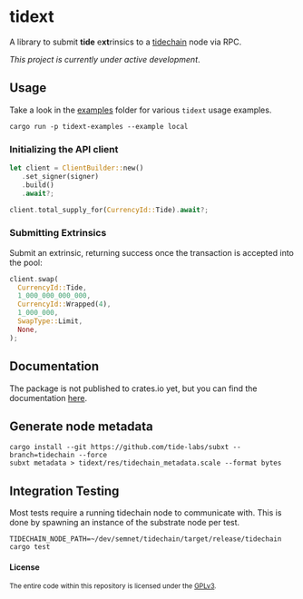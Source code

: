 # tidext

A library to submit **tide** e**xt**rinsics to a [tidechain](https://github.com/tide-labs/tidechain) node via RPC.

_This project is currently under active development_.

## Usage

Take a look in the [examples](./examples/examples) folder for various `tidext` usage examples.

```
cargo run -p tidext-examples --example local
```

### Initializing the API client

```rust
let client = ClientBuilder::new()
   .set_signer(signer)
   .build()
   .await?;

client.total_supply_for(CurrencyId::Tide).await?;
```

### Submitting Extrinsics

Submit an extrinsic, returning success once the transaction is accepted into the pool:

```rust
client.swap(
  CurrencyId::Tide,
  1_000_000_000_000,
  CurrencyId::Wrapped(4),
  1_000_000,
  SwapType::Limit,
  None,
);
```

## Documentation

The package is not published to crates.io yet, but you can find the documentation [here](https://tide-labs.github.io/tidext/).

## Generate node metadata

```
cargo install --git https://github.com/tide-labs/subxt --branch=tidechain --force
subxt metadata > tidext/res/tidechain_metadata.scale --format bytes
```

## Integration Testing

Most tests require a running tidechain node to communicate with. This is done by spawning an instance of the
substrate node per test.

```
TIDECHAIN_NODE_PATH=~/dev/semnet/tidechain/target/release/tidechain cargo test
```

#### License

<sup>
The entire code within this repository is licensed under the <a href="LICENSE">GPLv3</a>.
</sup>
